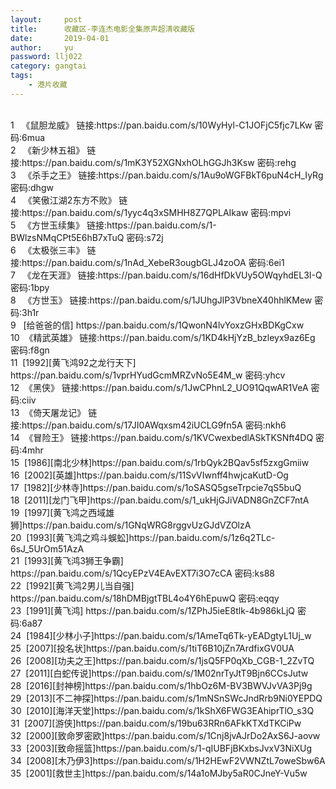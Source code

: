 ```yaml
---
layout:     post
title:      收藏区-李连杰电影全集原声超清收藏版
date:       2019-04-01
author:     yu
password: llj022
category: gangtai
tags:
    - 港片收藏
---
```

<div id="container" style="white-space:pre-wrap">
1	《鼠胆龙威》 链接:https://pan.baidu.com/s/10WyHyl-C1JOFjC5fjc7LKw 密码:6mua
2	《新少林五祖》 链接:https://pan.baidu.com/s/1mK3Y52XGNxhOLhGGJh3Ksw 密码:rehg
3	《杀手之王》 链接:https://pan.baidu.com/s/1Au9oWGFBkT6puN4cH_IyRg 密码:dhgw
4	《笑傲江湖2东方不败》 链接:https://pan.baidu.com/s/1yyc4q3xSMHH8Z7QPLAIkaw 密码:mpvi
5	《方世玉续集》 链接:https://pan.baidu.com/s/1-BWlzsNMqCPt5E6hB7xTuQ 密码:s72j
6	《太极张三丰》 链接:https://pan.baidu.com/s/1nAd_XebeR3ougbGLJ4zoOA 密码:6ei1
7	《龙在天涯》 链接:https://pan.baidu.com/s/16dHfDkVUy5OWqyhdEL3I-Q 密码:1bpy
8	《方世玉》 链接:https://pan.baidu.com/s/1JUhgJlP3VbneX40hhlKMew 密码:3h1r
9	[给爸爸的信] https://pan.baidu.com/s/1QwonN4lvYoxzGHxBDKgCxw
10	《精武英雄》 链接:https://pan.baidu.com/s/1KD4kHjYzB_bzleyx9az6Eg 密码:f8gn
11	[1992][黄飞鸿92之龙行天下] https://pan.baidu.com/s/1vprHYudGcmMRZvNo5E4M_w 密码:yhcv
12	《黑侠》 链接:https://pan.baidu.com/s/1JwCPhnL2_UO91QqwAR1VeA 密码:ciiv
13	《倚天屠龙记》 链接:https://pan.baidu.com/s/17JI0AWqxsm42iUCLG9fn5A 密码:nkh6
14	《冒险王》 链接:https://pan.baidu.com/s/1KVCwexbedlASkTKSNft4DQ 密码:4mhr
15	[1986][南北少林]https://pan.baidu.com/s/1rbQyk2BQav5sf5zxgGmiiw
16	[2002][英雄]https://pan.baidu.com/s/11SvVIwnff4hwjcaKutD-Og
17	[1982][少林寺]https://pan.baidu.com/s/1oSASQ5gseTrpcie7qS5buQ
18	[2011][龙门飞甲]https://pan.baidu.com/s/1_ukHjGJiVADN8GnZCF7ntA
19	[1997][黄飞鸿之西域雄狮]https://pan.baidu.com/s/1GNqWRG8rggvUzGJdVZOlzA
20	[1993][黄飞鸿之鸡斗蜈蚣]https://pan.baidu.com/s/1z6q2TLc-6sJ_5UrOm51AzA
21	[1993][黄飞鸿3狮王争霸] https://pan.baidu.com/s/1QcyEPzV4EAvEXT7i3O7cCA 密码:ks88
22	[1992][黄飞鸿2男儿当自强] https://pan.baidu.com/s/18hDMBjgtTBL4o4Y6hEpuwQ 密码:eqqy
23	[1991][黄飞鸿] https://pan.baidu.com/s/1ZPhJ5ieE8tlk-4b986kLjQ 密码:6a87
24	[1984][少林小子]https://pan.baidu.com/s/1AmeTq6Tk-yEADgtyL1Uj_w
25	[2007][投名状]https://pan.baidu.com/s/1tiT6B10jZn7ArdfixGV0UA
26	[2008][功夫之王]https://pan.baidu.com/s/1jsQ5FP0qXb_CGB-1_2ZvTQ
27	[2011][白蛇传说]https://pan.baidu.com/s/1M02nrTyJtT9Bjn6CCsJutw
28	[2016][封神榜]https://pan.baidu.com/s/1hbOz6M-BV3BWVJvVA3Pj9g
29	[2013][不二神探]https://pan.baidu.com/s/1mNSnSWcJndRrb9Ni0YEPDQ
30	[2010][海洋天堂]https://pan.baidu.com/s/1kShX6FWG3EAhiprTlO_s3Q
31	[2007][游侠]https://pan.baidu.com/s/19bu63RRn6AFkKTXdTKCiPw
32	[2000][致命罗密欧]https://pan.baidu.com/s/1Cnj8jvAJrDo2AxS6J-aovw
33	[2003][致命摇篮]https://pan.baidu.com/s/1-qIUBFjBKxbsJvxV3NiXUg
34	[2008][木乃伊3]https://pan.baidu.com/s/1H2HEwF2VWNZtL7oweSbw6A
35	[2001][救世主]https://pan.baidu.com/s/14a1oMJby5aR0CJneY-Vu5w

</div>
<script>
window.onload=function(){
  var div = document.getElementById("container");
  var s=div.innerHTML;
var re = /(http:\/\/|https:\/\/)((\w|=|\?|\.|\/|&|-)+)/g;
  div.innerHTML=s.replace(re,"<a <a href='$1$2'>$1$2</a>");
}
</script>
